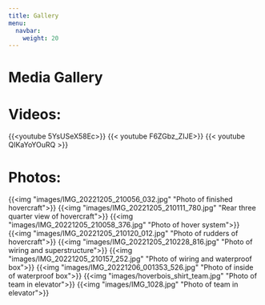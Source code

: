 ```yaml
---
title: Gallery
menu:
  navbar:
    weight: 20
---
```


# Media Gallery

# Videos:
{{<youtube 5YsUSeX58Ec>}}
{{< youtube F6ZGbz_ZIJE>}}
{{< youtube QIKaYoYOuRQ >}}

# Photos:

{{<img "images/IMG_20221205_210056_032.jpg" "Photo of finished hovercraft">}}
{{<img "images/IMG_20221205_210111_780.jpg" "Rear three quarter view of hovercraft">}}
{{<img "images/IMG_20221205_210058_376.jpg" "Photo of hover system">}}
{{<img "images/IMG_20221205_210120_012.jpg" "Photo of rudders of hovercraft">}}
{{<img "images/IMG_20221205_210228_816.jpg" "Photo of wiring and superstructure">}}
{{<img "images/IMG_20221205_210157_252.jpg" "Photo of wiring and waterproof box">}}
{{<img "images/IMG_20221206_001353_526.jpg" "Photo of inside of waterproof box">}}
{{<img "images/hoverbois_shirt_team.jpg" "Photo of team in elevator">}}
{{<img "images/IMG_1028.jpg" "Photo of team in elevator">}}
